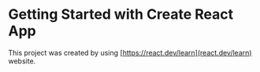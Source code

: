 # Getting Started with Create React App

This project was created by using [https://react.dev/learn](react.dev/learn) website.
